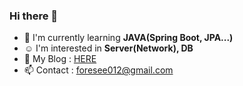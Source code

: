 ### Hi there 👋

- 🧐 I'm currently learning **JAVA(Spring Boot, JPA...)**
- ☺️ I'm interested in **Server(Network), DB**
- 📝 My Blog : [HERE](https://foresee012.github.io)
- 📫 Contact : foresee012@gmail.com
